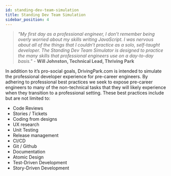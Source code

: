 ```yaml
---
id: standing-dev-team-simulation
title: Standing Dev Team Simulation
sidebar_position: 4
---
```


> _"My first day as a professional engineer, I don’t remember being overly worried about my skills writing JavaScript. I was nervous about all of the things that I couldn’t practice as a solo, self-taught developer. The Standing Dev Team Simulator is designed to practice the many skills that professional engineers use on a day-to-day basis."_ - __Will Johnston, Technical Lead, Thriving Park__

 In addition to it’s pro-social goals, DrivingPark.com is intended to simulate the professional developer experience for pre-career engineers. By adhering to professional best practices we seek to expose pre-career engineers to many of the non-technical tasks that they will likely experience when they transition to a professional setting. These best practices include but are not limited to:

- Code Reviews
- Stories / Tickets
- Coding from designs
- UX research
- Unit Testing
- Release management
- CI/CD
- Git / Github
- Documentation
- Atomic Design
- Test-Driven Development
- Story-Driven Development
